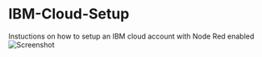 # IBM-Cloud-Setup
Instuctions on how to setup an IBM cloud account with Node Red enabled
![Screenshot](screenshots/screenshot.png)
